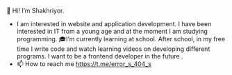 👋 Hi! I’m Shakhriyor.
- I am interested in website and application development. I have been interested in IT from a young age and at the moment I am studying programming.
🎓I’m currently learning at school.
After school, in my free time I write code and watch learning videos on developing different programs. I want to be a frontend developer in the future .
- 📫 How to reach me https://t.me/error_s_404_s
